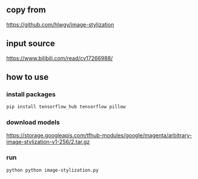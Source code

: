 ## copy from
https://github.com/hlwgy/image-stylization

## input source
https://www.bilibili.com/read/cv17266988/



## how to use

### install packages
``` bash
pip install tensorflow_hub tensorflow pillow
```

### download models

https://storage.googleapis.com/tfhub-modules/google/magenta/arbitrary-image-stylization-v1-256/2.tar.gz


### run
``` bash
python python image-stylization.py
```